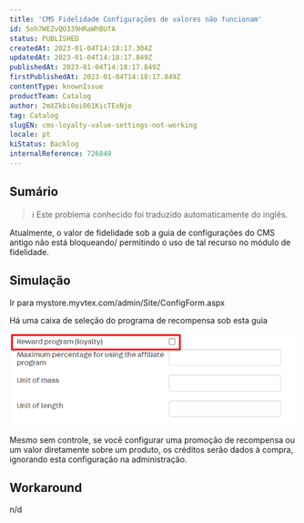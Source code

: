 ```yaml
---
title: 'CMS Fidelidade Configurações de valores não funcionam'
id: 5oh7WEZvQO339HRaWhBUfA
status: PUBLISHED
createdAt: 2023-01-04T14:18:17.304Z
updatedAt: 2023-01-04T14:18:17.849Z
publishedAt: 2023-01-04T14:18:17.849Z
firstPublishedAt: 2023-01-04T14:18:17.849Z
contentType: knownIssue
productTeam: Catalog
author: 2mXZkbi0oi061KicTExNjo
tag: Catalog
slugEN: cms-loyalty-value-settings-not-working
locale: pt
kiStatus: Backlog
internalReference: 726849
---
```


## Sumário

>ℹ️ Este problema conhecido foi traduzido automaticamente do inglês.



Atualmente, o valor de fidelidade sob a guia de configurações do CMS antigo não está bloqueando/ permitindo o uso de tal recurso no módulo de fidelidade.




##

## Simulação


Ir para mystore.myvtex.com/admin/Site/ConfigForm.aspx

Há uma caixa de seleção do programa de recompensa sob esta guia

 ![](https://raw.githubusercontent.com/vtexdocs/help-center-content/refs/heads/main/docs/pt/known-issues/Catalog/cms-fidelidade-configuracoes-de-valores-nao-funcionam_1.png)

Mesmo sem controle, se você configurar uma promoção de recompensa ou um valor diretamente sobre um produto, os créditos serão dados à compra, ignorando esta configuração na administração.




##

## Workaround


n/d




